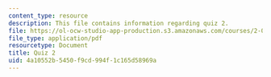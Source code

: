 ```yaml
---
content_type: resource
description: This file contains information regarding quiz 2.
file: https://ol-ocw-studio-app-production.s3.amazonaws.com/courses/2-003sc-engineering-dynamics-fall-2011/4a10552b5450f9cd994f1c165d58969a_MIT2_003SCF11_quiz2.pdf
file_type: application/pdf
resourcetype: Document
title: Quiz 2
uid: 4a10552b-5450-f9cd-994f-1c165d58969a
---
```


